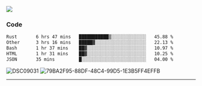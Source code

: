 

![](https://visitor-badge.glitch.me/badge?page_id=jakenherman.jakenherman)

### Code
<!--START_SECTION:waka-->

```txt
Rust       6 hrs 47 mins   ███████████▒░░░░░░░░░░░░░   45.88 %
Other      3 hrs 16 mins   █████▓░░░░░░░░░░░░░░░░░░░   22.13 %
Bash       1 hr 37 mins    ██▓░░░░░░░░░░░░░░░░░░░░░░   10.97 %
HTML       1 hr 31 mins    ██▓░░░░░░░░░░░░░░░░░░░░░░   10.25 %
JSON       35 mins         █░░░░░░░░░░░░░░░░░░░░░░░░   04.00 %
```

<!--END_SECTION:waka-->



![DSC09031](https://github.com/JakenHerman/JakenHerman/assets/4694843/d0a4f563-5528-4464-9538-0dd479edc7cf)
![79BA2F95-88DF-48C4-99D5-1E3B5FF4EFFB](https://github.com/JakenHerman/JakenHerman/assets/4694843/4bbb0b71-b719-4978-b0c7-b4721bb680bc)


---
